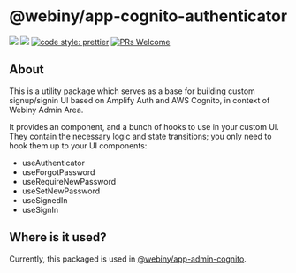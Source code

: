 # @webiny/app-cognito-authenticator

[![](https://img.shields.io/npm/dw/app-cognito-authenticator.svg)](https://www.npmjs.com/package/app-cognito-authenticator)
[![](https://img.shields.io/npm/v/app-cognito-authenticator.svg)](https://www.npmjs.com/package/app-cognito-authenticator)
[![code style: prettier](https://img.shields.io/badge/code_style-prettier-ff69b4.svg?style=flat-square)](https://github.com/prettier/prettier)
[![PRs Welcome](https://img.shields.io/badge/PRs-welcome-brightgreen.svg?style=flat-square)](http://makeapullrequest.com)

## About

This is a utility package which serves as a base for building custom signup/signin UI based on Amplify Auth and AWS Cognito, in context of Webiny Admin Area. 

It provides an <Authenticator> component, and a bunch of hooks to use in your custom UI. They contain the necessary logic and state transitions; you only need to hook them up to your UI components:

- useAuthenticator
- useForgotPassword
- useRequireNewPassword
- useSetNewPassword
- useSignedIn
- useSignIn

## Where is it used?

Currently, this packaged is used in [@webiny/app-admin-cognito](../app-security-admin-cognito).

